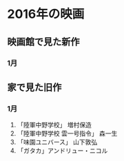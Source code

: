 # 2016年の映画

## 映画館で見た新作

### 1月



## 家で見た旧作

### 1月

1. 「陸軍中野学校」  増村保造
2. 「陸軍中野学校 雲一号指令」 森一生
3. 「味園ユニバース」 山下敦弘
4. 「ガタカ」アンドリュー・ニコル